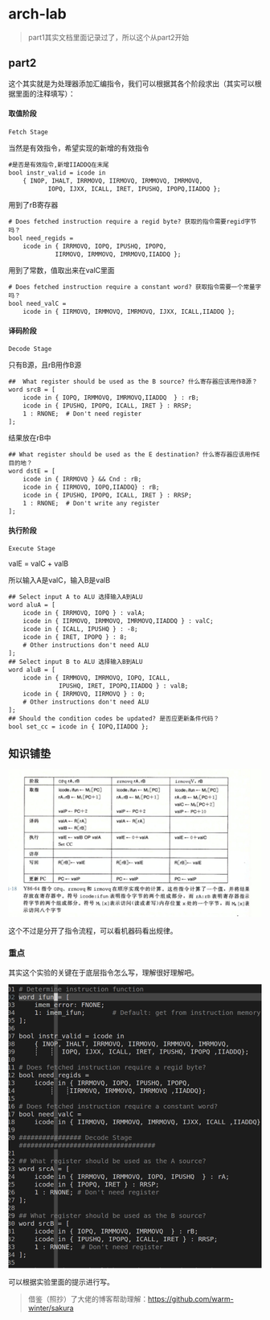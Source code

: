 # arch-lab

> part1其实文档里面记录过了，所以这个从part2开始

## part2

这个其实就是为处理器添加汇编指令，我们可以根据其各个阶段求出（其实可以根据里面的注释填写）：

#### 取值阶段

```
Fetch Stage
```

当然是有效指令，希望实现的新增的有效指令

```
#是否是有效指令,新增IIADDQ在末尾
bool instr_valid = icode in 
	{ INOP, IHALT, IRRMOVQ, IIRMOVQ, IRMMOVQ, IMRMOVQ,
	       IOPQ, IJXX, ICALL, IRET, IPUSHQ, IPOPQ,IIADDQ };
```

用到了rB寄存器

```
# Does fetched instruction require a regid byte? 获取的指令需要regid字节吗？
bool need_regids =
	icode in { IRRMOVQ, IOPQ, IPUSHQ, IPOPQ, 
		     IIRMOVQ, IRMMOVQ, IMRMOVQ,IIADDQ };
```

用到了常数，值取出来在valC里面

```
# Does fetched instruction require a constant word? 获取指令需要一个常量字吗？
bool need_valC =
	icode in { IIRMOVQ, IRMMOVQ, IMRMOVQ, IJXX, ICALL,IIADDQ };
```

#### 译码阶段

```
Decode Stage
```

只有B源，且rB用作B源

```
##  What register should be used as the B source? 什么寄存器应该用作B源？
word srcB = [
	icode in { IOPQ, IRMMOVQ, IMRMOVQ,IIADDQ  } : rB;
	icode in { IPUSHQ, IPOPQ, ICALL, IRET } : RRSP;
	1 : RNONE;  # Don't need register
];
```

结果放在rB中

```
## What register should be used as the E destination? 什么寄存器应该用作E目的地？
word dstE = [
	icode in { IRRMOVQ } && Cnd : rB;
	icode in { IIRMOVQ, IOPQ,IIADDQ} : rB;
	icode in { IPUSHQ, IPOPQ, ICALL, IRET } : RRSP;
	1 : RNONE;  # Don't write any register
];
```

#### 执行阶段

```
Execute Stage
```

valE = valC + valB

所以输入A是valC，输入B是valB

```
## Select input A to ALU 选择输入A到ALU
word aluA = [
	icode in { IRRMOVQ, IOPQ } : valA;
	icode in { IIRMOVQ, IRMMOVQ, IMRMOVQ,IIADDQ } : valC;
	icode in { ICALL, IPUSHQ } : -8;
	icode in { IRET, IPOPQ } : 8;
	# Other instructions don't need ALU
];
## Select input B to ALU 选择输入B到ALU
word aluB = [
	icode in { IRMMOVQ, IMRMOVQ, IOPQ, ICALL, 
		      IPUSHQ, IRET, IPOPQ,IIADDQ } : valB;
	icode in { IRRMOVQ, IIRMOVQ } : 0;
	# Other instructions don't need ALU
];
## Should the condition codes be updated? 是否应更新条件代码？
bool set_cc = icode in { IOPQ,IIADDQ };
```

## 知识铺垫

![image-20200913124627687](arch-lab.assets/image-20200913124627687.png)

这个不过是分开了指令流程，可以看机器码看出规律。

### 重点

其实这个实验的关键在于底层指令怎么写，理解很好理解吧。

![image-20200913125009256](arch-lab.assets/image-20200913125009256.png)

可以根据实验里面的提示进行写。

> 借鉴（照抄）了大佬的博客帮助理解：https://github.com/warm-winter/sakura